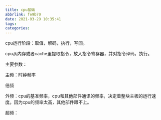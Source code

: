 ```yaml
---
title: cpu基础
abbrlink: fe9b70
date: 2021-03-29 10:35:41
tags:
categories:
---
```


<!-- more -->

cpu运行阶段：取值，解码，执行，写回。

cpu从内存或者cache里提取指令，放入指令寄存器，并对指令译码，执行。

主要参数：

主频：时钟频率

倍频

外频：cpu的基准频率，cpu和其他部件通讯的频率，决定着整块主板的运行速度。因为cpu的频率太高，其他部件跟不上。

超频：